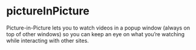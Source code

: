 # pictureInPicture

Picture-in-Picture lets you to watch videos in a popup window (always on top of other windows) so you can keep an eye on what you’re watching while interacting with other sites.
